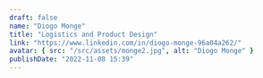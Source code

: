 ```yaml
---
draft: false
name: "Diogo Monge"
title: "Logistics and Product Design"
link: "https://www.linkedin.com/in/diogo-monge-96a04a262/"
avatar: { src: "/src/assets/monge2.jpg", alt: "Diogo Monge" }
publishDate: "2022-11-08 15:39"
---
```

